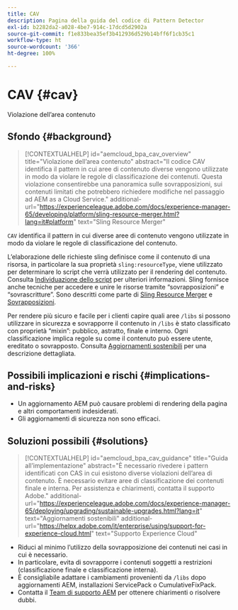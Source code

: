 ```yaml
---
title: CAV
description: Pagina della guida del codice di Pattern Detector
exl-id: b2282da2-a028-4be7-914c-17dcd5d2902a
source-git-commit: f1e833bea35ef3b412936d529b14bff6f1cb35c1
workflow-type: ht
source-wordcount: '366'
ht-degree: 100%

---
```


# CAV {#cav}

Violazione dell’area contenuto

## Sfondo {#background}

>[!CONTEXTUALHELP]
>id="aemcloud_bpa_cav_overview"
>title="Violazione dell’area contenuto"
>abstract="Il codice CAV identifica il pattern in cui aree di contenuto diverse vengono utilizzate in modo da violare le regole di classificazione dei contenuti. Questa violazione consentirebbe una panoramica sulle sovrapposizioni, sui contenuti limitati che potrebbero richiedere modifiche nel passaggio ad AEM as a Cloud Service."
>additional-url="https://experienceleague.adobe.com/docs/experience-manager-65/developing/platform/sling-resource-merger.html?lang=it#platform" text="Sling Resource Merger"

`CAV` identifica il pattern in cui diverse aree di contenuto vengono utilizzate in modo da violare le regole di classificazione del contenuto.

L’elaborazione delle richieste sling definisce come il contenuto di una risorsa, in particolare la sua proprietà `sling:resourceType`, viene utilizzato per determinare lo script che verrà utilizzato per il rendering del contenuto. Consulta [Individuazione dello script](https://experienceleague.adobe.com/docs/experience-manager-65/developing/introduction/the-basics.html?lang=it#locating-the-script) per ulteriori informazioni. Sling fornisce anche tecniche per accedere e unire le risorse tramite “sovrapposizioni” e “sovrascritture”. Sono descritti come parte di [Sling Resource Merger](https://experienceleague.adobe.com/docs/experience-manager-65/developing/platform/sling-resource-merger.html?lang=it) e [Sovrapposizioni](https://experienceleague.adobe.com/docs/experience-manager-65/developing/platform/overlays.html?lang=it).

Per rendere più sicuro e facile per i clienti capire quali aree `/libs` si possono utilizzare in sicurezza e sovrapporre il contenuto in `/libs` è stato classificato con proprietà “mixin”: pubblico, astratto, finale e interno. Ogni classificazione implica regole su come il contenuto può essere utente, ereditato o sovrapposto. Consulta [Aggiornamenti sostenibili](https://experienceleague.adobe.com/docs/experience-manager-65/deploying/upgrading/sustainable-upgrades.html?lang=it) per una descrizione dettagliata.

## Possibili implicazioni e rischi {#implications-and-risks}

* Un aggiornamento AEM può causare problemi di rendering della pagina e altri comportamenti indesiderati.
* Gli aggiornamenti di sicurezza non sono efficaci.

## Soluzioni possibili {#solutions}

>[!CONTEXTUALHELP]
>id="aemcloud_bpa_cav_guidance"
>title="Guida all’implementazione"
>abstract="È necessario rivedere i pattern identificati con CAS in cui esistono diverse violazioni dell’area di contenuto. È necessario evitare aree di classificazione dei contenuti finale e interna. Per assistenza e chiarimenti, contatta il supporto Adobe."
>additional-url="https://experienceleague.adobe.com/docs/experience-manager-65/deploying/upgrading/sustainable-upgrades.html?lang=it" text="Aggiornamenti sostenibili"
>additional-url="https://helpx.adobe.com/it/enterprise/using/support-for-experience-cloud.html" text="Supporto Experience Cloud"

* Riduci al minimo l’utilizzo della sovrapposizione dei contenuti nei casi in cui è necessario.
* In particolare, evita di sovrapporre i contenuti soggetti a restrizioni (classificazione finale e classificazione interna).
* È consigliabile adattare i cambiamenti provenienti da `/libs` dopo aggiornamenti AEM, installazioni ServicePack o CumulativeFixPack.
* Contatta il [Team di supporto AEM](https://helpx.adobe.com/it/enterprise/using/support-for-experience-cloud.html) per ottenere chiarimenti o risolvere dubbi.
